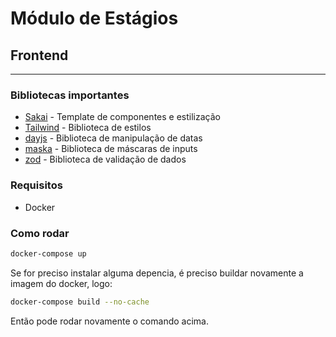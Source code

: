 # Módulo de Estágios

## Frontend

---

### Bibliotecas importantes

- [Sakai](https://github.com/who-jonson/sakai-nuxt) - Template de componentes e estilização
- [Tailwind](https://tailwindcss.com/docs) - Biblioteca de estilos
- [dayjs](https://day.js.org/) - Biblioteca de manipulação de datas
- [maska](https://beholdr.github.io/maska/#/) - Biblioteca de máscaras de inputs
- [zod](https://github.com/colinhacks/zod) - Biblioteca de validação de dados

### Requisitos

- Docker

### Como rodar

```bash
docker-compose up
```

Se for preciso instalar alguma depencia, é preciso buildar novamente a imagem do docker, logo:

```bash
docker-compose build --no-cache
```

Então pode rodar novamente o comando acima.
